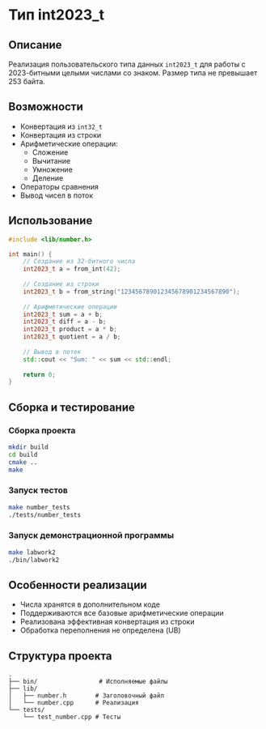 # Тип int2023_t

## Описание

Реализация пользовательского типа данных `int2023_t` для работы с 2023-битными целыми числами со знаком. Размер типа не превышает 253 байта.

## Возможности

- Конвертация из `int32_t`
- Конвертация из строки
- Арифметические операции:
  - Сложение
  - Вычитание
  - Умножение
  - Деление
- Операторы сравнения
- Вывод чисел в поток

## Использование

```cpp
#include <lib/number.h>

int main() {
    // Создание из 32-битного числа
    int2023_t a = from_int(42);
    
    // Создание из строки
    int2023_t b = from_string("123456789012345678901234567890");
    
    // Арифметические операции
    int2023_t sum = a + b;
    int2023_t diff = a - b;
    int2023_t product = a * b;
    int2023_t quotient = a / b;
    
    // Вывод в поток
    std::cout << "Sum: " << sum << std::endl;
    
    return 0;
}
```

## Сборка и тестирование

### Сборка проекта
```bash
mkdir build
cd build
cmake ..
make
```

### Запуск тестов
```bash
make number_tests
./tests/number_tests
```

### Запуск демонстрационной программы
```bash
make labwork2
./bin/labwork2
```

## Особенности реализации

- Числа хранятся в дополнительном коде
- Поддерживаются все базовые арифметические операции
- Реализована эффективная конвертация из строки
- Обработка переполнения не определена (UB)

## Структура проекта

```
.
├── bin/                 # Исполняемые файлы
├── lib/
│   ├── number.h        # Заголовочный файл
│   └── number.cpp      # Реализация
└── tests/
    └── test_number.cpp # Тесты
```